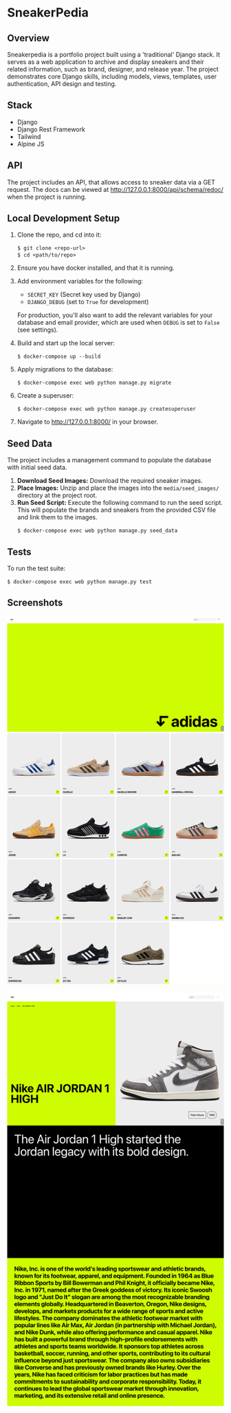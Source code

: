 # SneakerPedia

## Overview

Sneakerpedia is a portfolio project built using a 'traditional' Django stack. It serves as a web application to archive and display sneakers and their related information, such as brand, designer, and release year. The project demonstrates core Django skills, including models, views, templates, user authentication, API design and testing.

## Stack
- Django
- Django Rest Framework
- Tailwind
- Alpine JS

## API

The project includes an API, that allows access to sneaker data via a GET request. The docs can be viewed at http://127.0.0.1:8000/api/schema/redoc/ when the project is running.


## Local Development Setup

1.  Clone the repo, and cd into it:

    ```shell
    $ git clone <repo-url>
    $ cd <path/to/repo>
    ```

2.  Ensure you have docker installed, and that it is running.
3.  Add environment variables for the following:
    * `SECRET_KEY` (Secret key used by Django)
    * `DJANGO_DEBUG` (set to `True` for development)

    For production, you'll also want to add the relevant variables for your database and email provider, which are used when `DEBUG` is set to `False` (see settings).

4.  Build and start up the local server:

    ```shell
    $ docker-compose up --build
    ```

5.  Apply migrations to the database:

    ```shell
    $ docker-compose exec web python manage.py migrate
    ```

6.  Create a superuser:

    ```shell
    $ docker-compose exec web python manage.py createsuperuser
    ```

7.  Navigate to http://127.0.0.1:8000/ in your browser.

## Seed Data

The project includes a management command to populate the database with initial seed data.

1.  **Download Seed Images:** Download the required sneaker images.
2.  **Place Images:** Unzip and place the images into the `media/seed_images/` directory at the project root.
3.  **Run Seed Script:** Execute the following command to run the seed script. This will populate the brands and sneakers from the provided CSV file and link them to the images.
    ```shell
    $ docker-compose exec web python manage.py seed_data
    ```

## Tests

To run the test suite:

```shell
$ docker-compose exec web python manage.py test
```

## Screenshots

![Screenshot of Homepage](./.github/images/snp_home-min.png)

![Screenshot of Detail Page](./.github/images/snp_detail-min.png)
